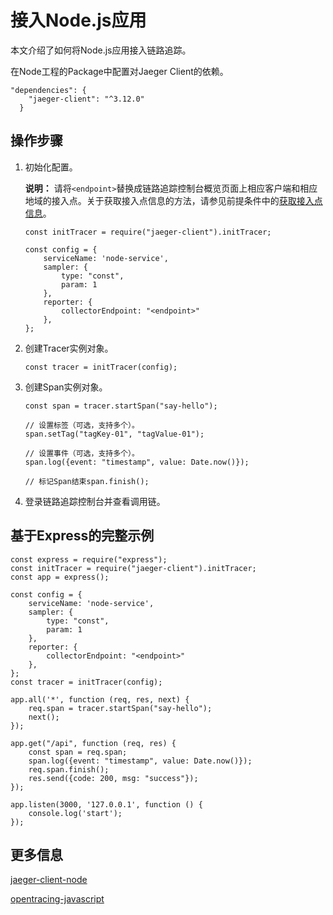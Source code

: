 # 接入Node.js应用

本文介绍了如何将Node.js应用接入链路追踪。

在Node工程的Package中配置对Jaeger Client的依赖。

```
"dependencies": {
    "jaeger-client": "^3.12.0"
  }
```





## 操作步骤

1.  初始化配置。

    **说明：** 请将`<endpoint>`替换成链路追踪控制台概览页面上相应客户端和相应地域的接入点。关于获取接入点信息的方法，请参见前提条件中的[获取接入点信息](#tab2)。

    ```
    const initTracer = require("jaeger-client").initTracer;
    
    const config = {
        serviceName: 'node-service',
        sampler: {
            type: "const",
            param: 1
        },
        reporter: {
            collectorEndpoint: "<endpoint>"
        },
    };
    ```

2.  创建Tracer实例对象。

    ```
    const tracer = initTracer(config);
    ```

3.  创建Span实例对象。

    ```
    const span = tracer.startSpan("say-hello");
    
    // 设置标签（可选，支持多个）。
    span.setTag("tagKey-01", "tagValue-01");
    
    // 设置事件（可选，支持多个）。
    span.log({event: "timestamp", value: Date.now()});
    
    // 标记Span结束span.finish();
    ```

4.  登录链路追踪控制台并查看调用链。


## 基于Express的完整示例

```
const express = require("express");
const initTracer = require("jaeger-client").initTracer;
const app = express();

const config = {
    serviceName: 'node-service',
    sampler: {
        type: "const",
        param: 1
    },
    reporter: {
        collectorEndpoint: "<endpoint>"
    },
};
const tracer = initTracer(config);

app.all('*', function (req, res, next) {
    req.span = tracer.startSpan("say-hello");
    next();
});

app.get("/api", function (req, res) {
    const span = req.span;
    span.log({event: "timestamp", value: Date.now()});
    req.span.finish();
    res.send({code: 200, msg: "success"});
});

app.listen(3000, '127.0.0.1', function () {
    console.log('start');
});
```

## 更多信息

[jaeger-client-node](https://github.com/jaegertracing/jaeger-client-node)

[opentracing-javascript](https://github.com/opentracing/opentracing-javascript)

